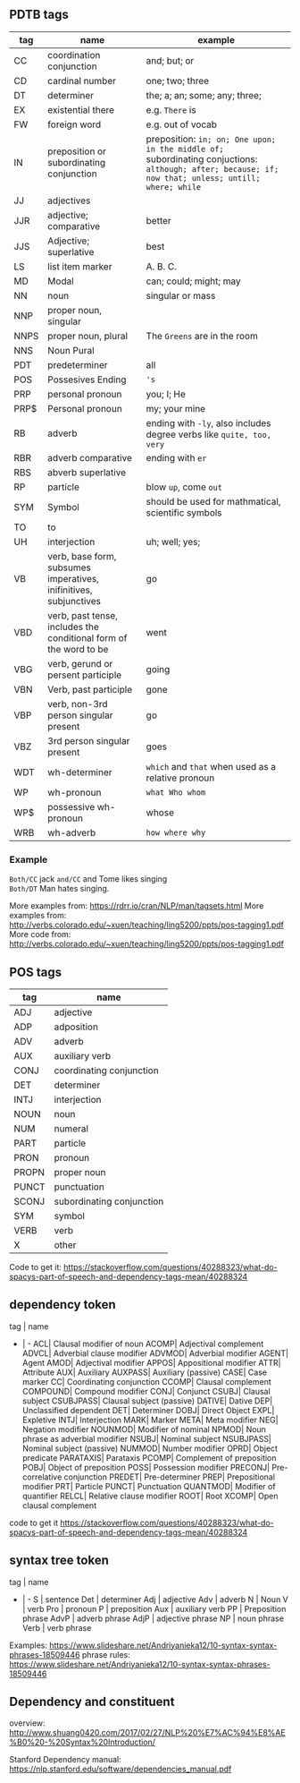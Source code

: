 ## PDTB tags
tag         |  name         | example
--- | --- | ---
CC | coordination conjunction | and; but; or
CD | cardinal number | one; two; three
DT | determiner | the; a; an; some; any; three;
EX | existential there | e.g.  `There` is
FW | foreign word | e.g. out of vocab
IN | preposition  or subordinating conjunction | preposition: `in; on; One upon; in the middle of; ` subordinating conjuctions: `although; after; because; if; now that; unless; untill; where; while`
JJ | adjectives
JJR | adjective; comparative | better
JJS | Adjective; superlative | best
LS | list item marker | A. B. C.
MD | Modal | can; could; might; may
NN | noun | singular or mass
NNP | proper noun, singular
NNPS | proper noun, plural | The  `Greens` are in the room
NNS | Noun Pural | 
PDT | predeterminer | all
POS | Possesives Ending | `'s`
PRP | personal pronoun | you; I; He
PRP$ | Personal pronoun | my; your mine
RB | adverb | ending with `-ly`, also includes degree verbs like `quite, too, very`
RBR | adverb comparative | ending with `er`
RBS | abverb superlative
RP | particle | blow `up`, come `out`
SYM | Symbol | should be used for mathmatical, scientific symbols
TO | to
UH | interjection | uh; well; yes;
VB | verb, base form, subsumes imperatives, inifinitives, subjunctives | go
VBD | verb, past tense, includes the conditional form of the word to be | went
VBG | verb, gerund or persent participle | going
VBN | Verb, past participle | gone
VBP | verb, non-3rd person singular present | go
VBZ | 3rd person singular present | goes
WDT | wh-determiner |  `which` and `that` when used as a relative pronoun
WP  | wh-pronoun | `what Who whom`
WP$ | possessive wh-pronoun | whose
WRB | wh-adverb | `how where why`


### Example

`Both/CC`       jack    `and/CC`  and Tome likes singing\
`Both/DT` Man hates singing.

More examples from: https://rdrr.io/cran/NLP/man/tagsets.html
More examples from: http://verbs.colorado.edu/~xuen/teaching/ling5200/ppts/pos-tagging1.pdf
More code from: http://verbs.colorado.edu/~xuen/teaching/ling5200/ppts/pos-tagging1.pdf

## POS tags
tag | name
--- | ---
ADJ| adjective
ADP| adposition
ADV| adverb
AUX| auxiliary verb
CONJ| coordinating conjunction
DET|determiner
INTJ| interjection
NOUN| noun
NUM|numeral
PART| particle
PRON| pronoun
PROPN| proper noun
PUNCT| punctuation
SCONJ| subordinating conjunction
SYM| symbol
VERB| verb
X| other

Code to get it: https://stackoverflow.com/questions/40288323/what-do-spacys-part-of-speech-and-dependency-tags-mean/40288324

## dependency token
tag | name
- | -
ACL| Clausal modifier of noun
ACOMP| Adjectival complement
ADVCL| Adverbial clause modifier
ADVMOD| Adverbial modifier
AGENT| Agent
AMOD| Adjectival modifier
APPOS| Appositional modifier
ATTR| Attribute
AUX| Auxiliary
AUXPASS| Auxiliary (passive)
CASE| Case marker
CC| Coordinating conjunction
CCOMP| Clausal complement
COMPOUND| Compound modifier
CONJ| Conjunct
CSUBJ| Clausal subject
CSUBJPASS| Clausal subject (passive)
DATIVE| Dative
DEP| Unclassified dependent
DET| Determiner
DOBJ| Direct Object
EXPL| Expletive
INTJ| Interjection
MARK| Marker
META| Meta modifier
NEG| Negation modifier
NOUNMOD| Modifier of nominal
NPMOD| Noun phrase as adverbial modifier
NSUBJ| Nominal subject
NSUBJPASS| Nominal subject (passive)
NUMMOD| Number modifier
OPRD| Object predicate
PARATAXIS| Parataxis
PCOMP| Complement of preposition
POBJ| Object of preposition
POSS| Possession modifier
PRECONJ| Pre-correlative conjunction
PREDET| Pre-determiner
PREP| Prepositional modifier
PRT| Particle
PUNCT| Punctuation
QUANTMOD| Modifier of quantifier
RELCL| Relative clause modifier
ROOT| Root
XCOMP| Open clausal complement

code to get it
https://stackoverflow.com/questions/40288323/what-do-spacys-part-of-speech-and-dependency-tags-mean/40288324

## syntax tree token
tag | name
- | -
S | sentence
Det | determiner
Adj | adjective
Adv | adverb
N | Noun
V | verb
Pro | pronoun
P | preposition
Aux | auxiliary verb
PP | Preposition phrase
AdvP | adverb phrase
AdjP | adjective phrase
NP | noun phrase
Verb | verb phrase

Examples: https://www.slideshare.net/Andriyanieka12/10-syntax-syntax-phrases-18509446
phrase rules: https://www.slideshare.net/Andriyanieka12/10-syntax-syntax-phrases-18509446

## Dependency and constituent
overview: \
http://www.shuang0420.com/2017/02/27/NLP%20%E7%AC%94%E8%AE%B0%20-%20Syntax%20Introduction/

Stanford Dependency manual:\
https://nlp.stanford.edu/software/dependencies_manual.pdf

